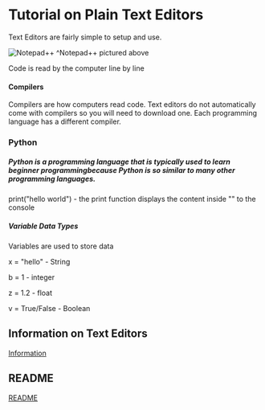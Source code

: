 # Tutorial on Plain Text Editors

Text Editors are fairly simple to setup and use. 

![Notepad++](https://calcpad.files.wordpress.com/2022/02/d0b8d0b7d0bed0b1d180d0b0d0b6d0b5d0bdd0b8d0b5-2.png?w=1024)
^Notepad++ pictured above


Code is read by the computer line by line

#### Compilers

Compilers are how computers read code. Text editors do not automatically come with compilers so you will need to download one. Each programming language has a different compiler.


### Python
##### Python is a programming language that is typically used to learn beginner programmingbecause Python is so similar to many other programming languages.

print("hello world") - the print function displays the content inside "" to the console


##### Variable Data Types 
Variables are used to store data 

x = "hello" - String

b = 1 - integer

z = 1.2 - float 

v = True/False - Boolean


## Information on Text Editors
[Information](Informational.md)

## README
[README](README.md)
